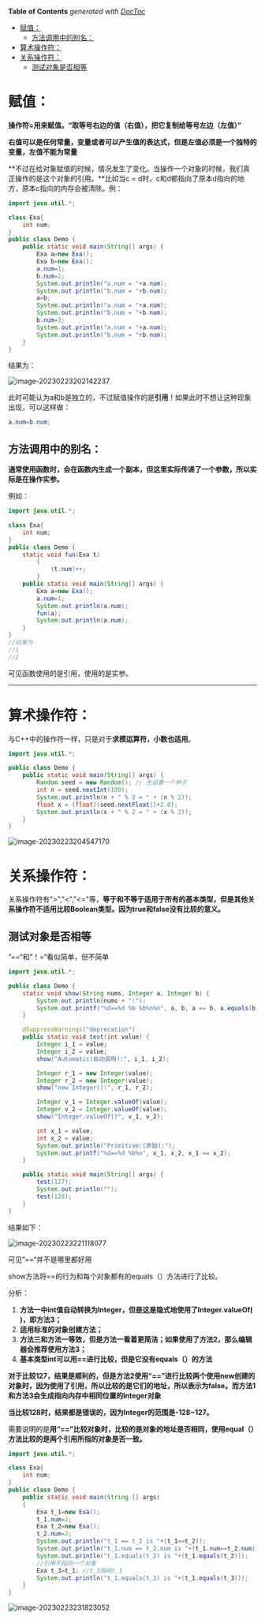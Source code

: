 <!-- START doctoc generated TOC please keep comment here to allow auto update -->
<!-- DON'T EDIT THIS SECTION, INSTEAD RE-RUN doctoc TO UPDATE -->
**Table of Contents**  *generated with [DocToc](https://github.com/thlorenz/doctoc)*

- [赋值：](#%E8%B5%8B%E5%80%BC)
  - [方法调用中的别名：](#%E6%96%B9%E6%B3%95%E8%B0%83%E7%94%A8%E4%B8%AD%E7%9A%84%E5%88%AB%E5%90%8D)
- [算术操作符：](#%E7%AE%97%E6%9C%AF%E6%93%8D%E4%BD%9C%E7%AC%A6)
- [关系操作符：](#%E5%85%B3%E7%B3%BB%E6%93%8D%E4%BD%9C%E7%AC%A6)
  - [测试对象是否相等](#%E6%B5%8B%E8%AF%95%E5%AF%B9%E8%B1%A1%E6%98%AF%E5%90%A6%E7%9B%B8%E7%AD%89)

<!-- END doctoc generated TOC please keep comment here to allow auto update -->

# 赋值：

**操作符=用来赋值。“取等号右边的值（右值），把它复制给等号左边（左值）”**

**右值可以是任何常量，变量或者可以产生值的表达式，但是左值必须是一个独特的变量，左值不能为常量**

**不过在给对象赋值的时候，情况发生了变化。当操作一个对象的时候，我们真正操作的是这个对象的引用。**比如当c = d时，c和d都指向了原本d指向的地方，原本c指向的内存会被清除。例：

```java
import java.util.*;

class Exa{
    int num;
}
public class Demo {
    public static void main(String[] args) {
        Exa a=new Exa();
        Exa b=new Exa();
        a.num=1;
        b.num=2;
        System.out.println("a.num = "+a.num);
        System.out.println("b.num = "+b.num);
        a=b;
        System.out.println("a.num = "+a.num);
        System.out.println("b.num = "+b.num);
        b.num=3;
        System.out.println("a.num = "+a.num);
        System.out.println("b.num = "+b.num);
    }
}
```

结果为：

![image-20230223202142237](https://cdn.jsdelivr.net/gh/firmiyao/Picture/img/202302232021322.png)

此时可能认为a和b是独立的，不过赋值操作的是**引用**！如果此时不想让这种现象出现，可以这样做：

```java
a.num=b.num;
```

## 方法调用中的别名：

**通常使用函数时，会在函数内生成一个副本，但这里实际传递了一个参数，所以实际是在操作实参。**

例如：

```java
import java.util.*;

class Exa{
    int num;
}
public class Demo {
    static void fun(Exa t)
        {
            (t.num)++;
        }
    public static void main(String[] args) {
        Exa a=new Exa();
        a.num=1;
        System.out.println(a.num);
        fun(a);
        System.out.println(a.num);
    }
}
//结果为
//1
//2
```

可见函数使用的是引用，使用的是实参。

***

# 算术操作符：

与C++中的操作符一样，只是对于**求模运算符，小数也适用**。

```java
import java.util.*;

public class Demo {
    public static void main(String[] args) {
        Random seed = new Random(); // 先设置一个种子
        int n = seed.nextInt(100);
        System.out.println(n + " % 2 = " + (n % 2));
        float x = (float)(seed.nextFloat()+2.0);
        System.out.println(x + " % 2 = " + (x % 2));
    }
}
```

![image-20230223204547170](https://cdn.jsdelivr.net/gh/firmiyao/Picture/img/202302232045201.png)

# 关系操作符：

关系操作符有">","<","<="等，**等于和不等于适用于所有的基本类型，但是其他关系操作符不适用比较Boolean类型。因为true和false没有比较的意义。**

## 测试对象是否相等

”==“和”！=“看似简单，但不简单

```java
import java.util.*;

public class Demo {
    static void show(String nums, Integer a, Integer b) {
        System.out.println(nums + ":");
        System.out.printf("%d==%d %b %b%n%n", a, b, a == b, a.equals(b));
    }

    @SuppressWarnings("deprecation")
    public static void test(int value) {
        Integer i_1 = value;
        Integer i_2 = value;
        show("Automatic(自动调用):", i_1, i_2);

        Integer r_1 = new Integer(value);
        Integer r_2 = new Integer(value);
        show("new Integer():", r_1, r_2);

        Integer v_1 = Integer.valueOf(value);
        Integer v_2 = Integer.valueOf(value);
        show("Integer.valueOf()", v_1, v_2);

        int x_1 = value;
        int x_2 = value;
        System.out.println("Primitive:(原始):");
        System.out.printf("%d==%d %b%n", x_1, x_2, x_1 == x_2);
    }

    public static void main(String[] args) {
        test(127);
        System.out.println("");
        test(128);
    }
}
```

结果如下：

![image-20230223221118077](https://cdn.jsdelivr.net/gh/firmiyao/Picture/img/202302232211113.png)

可见”==“并不是哪里都好用

show方法将==的行为和每个对象都有的equals（）方法进行了比较。

分析：

1. **方法一中int值自动转换为Integer，但是这是隐式地使用了Integer.valueOf( )，即方法3；**
2. **适用标准的对象创建方法；**
3. **方法三和方法一等效，但是方法一看着更简洁；如果使用了方法2，那么编辑器会推荐使用方法3；**
4. **基本类型int可以用==进行比较，但是它没有equals（）的方法**



**对于比较127，结果是顺利的，但是方法2使用“==”进行比较两个使用new创建的对象时，因为使用了引用，所以比较的是它们的地址，所以表示为false。而方法1和方法3会生成指向内存中相同位置的Integer对象**

**当比较128时，结果都是错误的，因为Integer的范围是-128~127。**

需要说明的是**用“==”比较对象时，比较的是对象的地址是否相同，使用equal（）方法比较的是两个引用所指的对象是否一致。**

```java
import java.util.*;

class Exa{
    int num;
}
public class Demo {
    public static void main(String [] args)
    {
        Exa t_1=new Exa();
        t_1.num=2;
        Exa t_2=new Exa();
        t_2.num=2;
        System.out.println("t_1 == t_2 is "+(t_1==t_2));
        System.out.println("t_1.num == t_2.num is "+(t_1.num==t_2.num));
        System.out.println("t_1.equals(t_2) is "+(t_1.equals(t_2)));
        //引用不指向一个对象
        Exa t_3=t_1; //t_3指向t_1
        System.out.println("t_1.equals(t_3) is "+(t_1.equals(t_3)));
    }
}
```

![image-20230223231823052](https://cdn.jsdelivr.net/gh/firmiyao/Picture/img/202302232318085.png)
